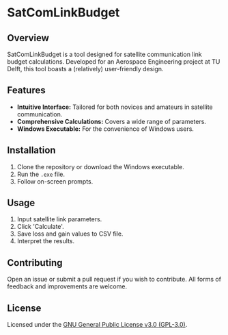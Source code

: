 # SatComLinkBudget

## Overview
SatComLinkBudget is a tool designed for satellite communication link budget calculations. Developed for an Aerospace Engineering project at TU Delft, this tool boasts a (relatively) user-friendly design.

## Features
- **Intuitive Interface:** Tailored for both novices and amateurs in satellite communication.
- **Comprehensive Calculations:** Covers a wide range of parameters.
- **Windows Executable:** For the convenience of Windows users.

## Installation
1. Clone the repository or download the Windows executable.
2. Run the `.exe` file.
3. Follow on-screen prompts.

## Usage
1. Input satellite link parameters.
2. Click 'Calculate'.
3. Save loss and gain values to CSV file.
4. Interpret the results.

## Contributing
Open an issue or submit a pull request if you wish to contribute. All forms of feedback and improvements are welcome.

## License
Licensed under the [GNU General Public License v3.0 (GPL-3.0)](LICENSE).
